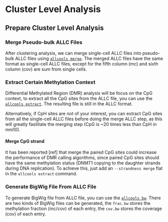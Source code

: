# Cluster Level Analysis

## Prepare Cluster Level Analysis

### Merge Pseudo-bulk ALLC Files

After clustering analysis, we can merge single-cell ALLC files into pseudo-bulk ALLC files using 
[`allcools merge`](../command_line/allcools_merge.ipynb). The merged ALLC files have the same format as single-cell
ALLC files, except for the fifth column (mc) and sixth column (cov) are sum from single cells.

### Extract Certain Methylation Context

Differential Methylated Region (DMR) analysis will be focus on the CpG context, 
to extract all the CpG sites from the ALLC file, you can use the 
[`allcools extract`](../command_line/allcools_extract.ipynb). 
The resulting file is still in the ALLC format.

Alternatively, if CpH sites are not of your interest, you can extract CpG sites from all the single-cell 
ALLC files before doing the merge ALLC step, as this will greatly fasilitate the merging step 
(CpG is ~20 times less than CpH in mm10).

#### Merge CpG strand

It has been reported [ref] that merge the paired CpG sites could increase the performance of DMR calling algorithms, 
since paired CpG sites should have the same methylation status 
(DNMT1 copying to the daughter strands during DNA replication). 
To achieve this, just add an `--strandness merge` flat in the `allcools extract` command.

### Generate BigWig File From ALLC File

To generate BigWig file from ALLC file, you can use the 
[`allcools bw`](../command_line/allcools_bw.ipynb). There are two kinds of BigWig files can be generated, 
the `frac.bw` stores the methylation fraction (mc/cov) of each entry, 
the `cov.bw` stores the coverage (cov) of each entry.